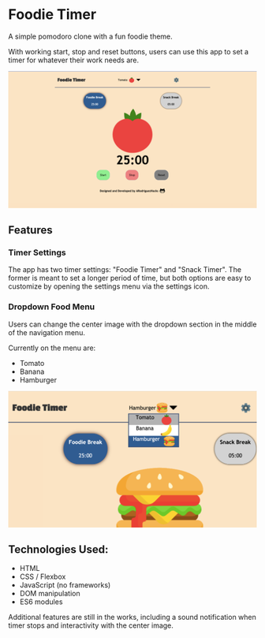 # Foodie Timer

A simple pomodoro clone with a fun foodie theme.

With working start, stop and reset buttons, users can use this app to set a timer for whatever their work needs are.

![App-image-1](./images/readme-imgs/foodie-timer-main.png)

## Features

### Timer Settings

The app has two timer settings: "Foodie Timer" and "Snack Timer". The former is meant to set a longer period of time, but both options are easy to customize by opening the settings menu via the settings icon.

### Dropdown Food Menu

Users can change the center image with the dropdown section in the middle of the navigation menu.

Currently on the menu are:

- Tomato
- Banana
- Hamburger

![App-image-2](./images/readme-imgs/foodie-timer-dropdown.png)

## Technologies Used:

- HTML
- CSS / Flexbox
- JavaScript (no frameworks)
- DOM manipulation
- ES6 modules

Additional features are still in the works, including a sound notification when timer stops and interactivity with the center image.
